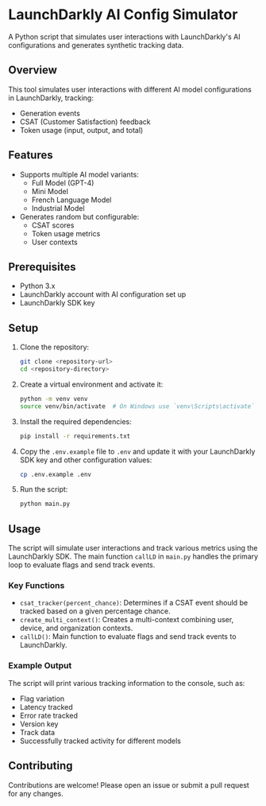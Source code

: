 # LaunchDarkly AI Config Simulator

A Python script that simulates user interactions with LaunchDarkly's AI configurations and generates synthetic tracking data.

## Overview

This tool simulates user interactions with different AI model configurations in LaunchDarkly, tracking:
- Generation events
- CSAT (Customer Satisfaction) feedback
- Token usage (input, output, and total)

## Features

- Supports multiple AI model variants:
  - Full Model (GPT-4)
  - Mini Model
  - French Language Model
  - Industrial Model
- Generates random but configurable:
  - CSAT scores
  - Token usage metrics
  - User contexts

## Prerequisites

- Python 3.x
- LaunchDarkly account with AI configuration set up
- LaunchDarkly SDK key

## Setup

1. Clone the repository:
    ```sh
    git clone <repository-url>
    cd <repository-directory>
    ```

2. Create a virtual environment and activate it:
    ```sh
    python -m venv venv
    source venv/bin/activate  # On Windows use `venv\Scripts\activate`
    ```

3. Install the required dependencies:
    ```sh
    pip install -r requirements.txt
    ```

4. Copy the `.env.example` file to `.env` and update it with your LaunchDarkly SDK key and other configuration values:
    ```sh
    cp .env.example .env
    ```

5. Run the script:
    ```sh
    python main.py
    ```

## Usage

The script will simulate user interactions and track various metrics using the LaunchDarkly SDK. The main function `callLD` in `main.py` handles the primary loop to evaluate flags and send track events.

### Key Functions

- `csat_tracker(percent_chance)`: Determines if a CSAT event should be tracked based on a given percentage chance.
- `create_multi_context()`: Creates a multi-context combining user, device, and organization contexts.
- `callLD()`: Main function to evaluate flags and send track events to LaunchDarkly.

### Example Output

The script will print various tracking information to the console, such as:
- Flag variation
- Latency tracked
- Error rate tracked
- Version key
- Track data
- Successfully tracked activity for different models

## Contributing

Contributions are welcome! Please open an issue or submit a pull request for any changes.